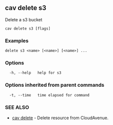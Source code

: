 ## cav delete s3

Delete a s3 bucket

```
cav delete s3 [flags]
```

### Examples

```
delete s3 <name> [<name>] [<name>] ...
```

### Options

```
  -h, --help   help for s3
```

### Options inherited from parent commands

```
  -t, --time   time elapsed for command
```

### SEE ALSO

* [cav delete](cav_delete.md)	 - Delete resource from CloudAvenue.

